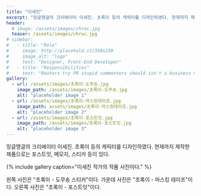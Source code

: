 ```yaml
---
title: "이세진"
excerpt: "밍글맹글의 크리에이터 이세진. 초록이 등의 캐릭터를 디자인하였다. 현재까지 제작한 제품으로는 포스트잇, 메모지, 스티커 등이 있다."
header:
  # image: /assets/images/chroc.jpg
  teaser: /assets/images/chroc.jpg
# sidebar:
#   - title: "Role"
#     image: http://placehold.it/350x250
#     image_alt: "logo"
#     text: "Designer, Front-End Developer"
#   - title: "Responsibilities"
#     text: "Reuters try PR stupid commenters should isn't a business model"
gallery:
  - url: /assets/images/초록이-도무송.jpg
    image_path: /assets/images/초록이-도무송.jpg
    alt: "placeholder image 1"
  - url: /assets/images/초록이-마스킹테이프.jpg
    image_path: assets/images/초록이-마스킹테이프.jpg
    alt: "placeholder image 2"
  - url: /assets/images/초록이-포스트잇.jpg
    image_path: /assets/images/초록이-포스트잇.jpg
    alt: "placeholder image 3"
---
```


밍글맹글의 크리에이터 이세진. 초록이 등의 캐릭터를 디자인하였다. 현재까지 제작한 제품으로는 포스트잇, 메모지, 스티커 등이 있다.

{% include gallery caption="이세진 작가의 작품 사진이다." %}

왼쪽 사진은 "초록이 - 도무송 스티커"이다. 가운데 사진은 "초록이 - 마스킹 테이프"이다. 오른쪽 사진은 "초록이 - 포스트잇"이다.